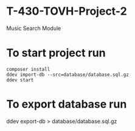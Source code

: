 # T-430-TOVH-Project-2
Music Search Module

# To start project run
```
composer install
ddev import-db --src=database/database.sql.gz
ddev start
```

# To export database run
ddev export-db > database/database.sql.gz
